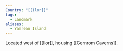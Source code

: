 ```yaml
---
Country: "[[Ilor]]"
tags:
  - Landmark
aliases:
  - Yamrean Island
---
```

Located west of [[Ilor]], housing [[Gernrom Caverns]].